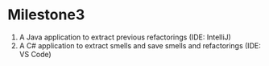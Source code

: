 # Milestone3

1. A Java application to extract previous refactorings (IDE: IntelliJ)
2. A C# application to extract smells and save smells and refactorings (IDE: VS Code)
